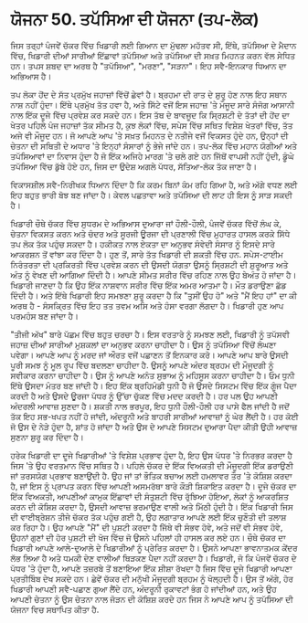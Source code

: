 # ਯੋਜਨਾ 50. ਤਪੱਸਿਆ ਦੀ ਯੋਜਨਾ (ਤਪ-ਲੋਕ)

ਜਿਸ ਤਰ੍ਹਾਂ ਪੰਜਵੇਂ ਚੱਕਰ ਵਿੱਚ ਖਿਡਾਰੀ ਲਈ ਗਿਆਨ ਦਾ ਮੁੱਢਲਾ ਮਹੱਤਵ ਸੀ, ਇੱਥੇ, ਤਪੱਸਿਆ ਦੇ ਮੈਦਾਨ ਵਿੱਚ, ਖਿਡਾਰੀ ਦੀਆਂ ਸਾਰੀਆਂ ਇੱਛਾਵਾਂ ਤਪੱਸਿਆ ਅਤੇ ਤਪੱਸਿਆ ਦੀ ਸਖ਼ਤ ਮਿਹਨਤ ਕਰਨ ਵੱਲ ਸੇਧਿਤ ਹਨ। ਤਪਸ ਸ਼ਬਦ ਦਾ ਅਰਥ ਹੈ "ਤਪੱਸਿਆ", "ਮਰਣਾ", "ਸੜਨਾ"। ਇਹ ਸਵੈ-ਇਨਕਾਰ ਧਿਆਨ ਦਾ ਅਭਿਆਸ ਹੈ।

ਤਪ ਲੋਕਾ ਹੋਂਦ ਦੇ ਸੱਤ ਪ੍ਰਮੁੱਖ ਜਹਾਜ਼ਾਂ ਵਿੱਚੋਂ ਛੇਵਾਂ ਹੈ। ਬ੍ਰਹਮਾ ਦੀ ਰਾਤ ਦੇ ਸ਼ੁਰੂ ਹੋਣ ਨਾਲ ਇਹ ਸਥਾਨ ਨਾਸ਼ ਨਹੀਂ ਹੁੰਦਾ। ਇੱਥੇ ਪ੍ਰਮੁੱਖ ਤੱਤ ਹਵਾ ਹੈ, ਅਤੇ ਸਿੱਟੇ ਵਜੋਂ ਇਸ ਜਹਾਜ਼ 'ਤੇ ਮੌਜੂਦ ਸਾਰੇ ਸੰਜੋਗ ਆਸਾਨੀ ਨਾਲ ਇੱਕ ਦੂਜੇ ਵਿੱਚ ਪ੍ਰਵੇਸ਼ ਕਰ ਸਕਦੇ ਹਨ। ਇਸ ਤੱਥ ਦੇ ਬਾਵਜੂਦ ਕਿ ਸ੍ਰਿਸ਼ਟੀ ਦੇ ਤੱਤਾਂ ਦੀ ਹੋਂਦ ਦਾ ਖੇਤਰ ਪਹਿਲੇ ਪੰਜ ਜਹਾਜ਼ਾਂ ਤੱਕ ਸੀਮਤ ਹੈ, ਕੁਝ ਲੋਕਾਂ ਵਿੱਚ, ਸਪੇਸ ਵਿੱਚ ਸਥਿਤ ਵਿਸ਼ੇਸ਼ ਖੇਤਰਾਂ ਵਿੱਚ, ਤੱਤ ਅਜੇ ਵੀ ਮੌਜੂਦ ਹਨ। ਜੋ ਆਪਣੇ ਆਪ 'ਤੇ ਸਖ਼ਤ ਮਿਹਨਤ ਦੇ ਨਤੀਜੇ ਵਜੋਂ ਵਿਕਸਤ ਹੁੰਦੇ ਹਨ, ਉਨ੍ਹਾਂ ਦੀ ਚੇਤਨਾ ਦੀ ਸਥਿਤੀ ਦੇ ਅਧਾਰ 'ਤੇ ਇਨ੍ਹਾਂ ਸੰਸਾਰਾਂ ਨੂੰ ਭੇਜੇ ਜਾਂਦੇ ਹਨ। ਤਪ-ਲੋਕ ਵਿੱਚ ਮਹਾਨ ਯੋਗੀਆਂ ਅਤੇ ਤਪੱਸਿਆਵਾਂ ਦਾ ਨਿਵਾਸ ਹੁੰਦਾ ਹੈ ਜੋ ਇੱਕ ਅਜਿਹੇ ਮਾਰਗ 'ਤੇ ਚਲੇ ਗਏ ਹਨ ਜਿੱਥੋਂ ਵਾਪਸੀ ਨਹੀਂ ਹੁੰਦੀ, ਡੂੰਘੇ ਤਪੱਸਿਆ ਵਿੱਚ ਡੁੱਬੇ ਹੋਏ ਹਨ, ਜਿਸ ਦਾ ਉਦੇਸ਼ ਅਗਲੇ ਪੱਧਰ, ਸੱਤਿਆ-ਲੋਕ ਤੱਕ ਜਾਣਾ ਹੈ।

ਵਿਕਾਸਸ਼ੀਲ ਸਵੈ-ਨਿਰੀਖਕ ਧਿਆਨ ਦਿੰਦਾ ਹੈ ਕਿ ਕਰਮ ਬਿਨਾਂ ਕੰਮ ਰਹਿ ਗਿਆ ਹੈ, ਅਤੇ ਅੱਗੇ ਵਧਣ ਲਈ ਇਹ ਬਹੁਤ ਭਾਰੀ ਬੋਝ ਬਣ ਜਾਂਦਾ ਹੈ। ਕੇਵਲ ਪਛਤਾਵਾ ਅਤੇ ਤਪੱਸਿਆ ਦੀ ਲਾਟ ਹੀ ਇਸ ਨੂੰ ਸਾੜ ਸਕਦੀ ਹੈ।

ਖਿਡਾਰੀ ਚੌਥੇ ਚੱਕਰ ਵਿੱਚ ਸੁਧਰਮ ਦੇ ਅਭਿਆਸ ਦੁਆਰਾ ਜਾਂ ਹੌਲੀ-ਹੌਲੀ, ਪੰਜਵੇਂ ਚੱਕਰ ਵਿੱਚੋਂ ਲੰਘ ਕੇ, ਚੇਤਨਾ ਵਿਕਸਤ ਕਰਨ ਅਤੇ ਚੰਦਰ ਅਤੇ ਸੂਰਜੀ ਊਰਜਾ ਦੀ ਪ੍ਰਣਾਲੀ ਵਿੱਚ ਮੁਹਾਰਤ ਹਾਸਲ ਕਰਕੇ ਸਿੱਧੇ ਤਪ ਲੋਕ ਤੱਕ ਪਹੁੰਚ ਸਕਦਾ ਹੈ। ਹਕੀਕਤ ਨਾਲ ਏਕਤਾ ਦਾ ਅਨੁਭਵ ਸੰਵੇਦੀ ਸੰਸਾਰ ਨੂੰ ਇਸਦੇ ਸਾਰੇ ਆਕਰਸ਼ਨ ਤੋਂ ਵਾਂਝਾ ਕਰ ਦਿੰਦਾ ਹੈ। ਹੁਣ ਤੋਂ, ਸਾਰੇ ਤੱਤ ਖਿਡਾਰੀ ਦੀ ਸ਼ਕਤੀ ਵਿੱਚ ਹਨ. ਸਪੇਸ-ਟਾਈਮ ਨਿਰੰਤਰਤਾ ਦੀ ਪ੍ਰਕਿਰਤੀ ਵਿੱਚ ਪ੍ਰਵੇਸ਼ ਕਰਨ ਦੀ ਉਸਦੀ ਯੋਗਤਾ ਉਸਨੂੰ ਸ੍ਰਿਸ਼ਟੀ ਦੀ ਸ਼ੁਰੂਆਤ ਅਤੇ ਅੰਤ ਨੂੰ ਵੇਖਣ ਦੀ ਆਗਿਆ ਦਿੰਦੀ ਹੈ। ਆਪਣੇ ਸੀਮਤ ਸਰੀਰ ਵਿੱਚ ਰਹਿਣ ਨਾਲ ਉਹ ਬੇਅੰਤ ਹੋ ਜਾਂਦਾ ਹੈ। ਖਿਡਾਰੀ ਜਾਣਦਾ ਹੈ ਕਿ ਉਹ ਇੱਕ ਨਾਸ਼ਵਾਨ ਸਰੀਰ ਵਿੱਚ ਇੱਕ ਅਮਰ ਆਤਮਾ ਹੈ। ਮੌਤ ਡਰਾਉਣਾ ਛੱਡ ਦਿੰਦੀ ਹੈ। ਅਤੇ ਇੱਥੇ ਖਿਡਾਰੀ ਇਹ ਸਮਝਣਾ ਸ਼ੁਰੂ ਕਰਦਾ ਹੈ ਕਿ "ਤੁਸੀਂ ਉਹ ਹੋ" ਅਤੇ "ਮੈਂ ਇਹ ਹਾਂ" ਦਾ ਕੀ ਅਰਥ ਹੈ - ਸੰਸਕ੍ਰਿਤ ਵਿੱਚ ਇਹ ਤਤ ਤਵਮ ਅਸਿ ਅਤੇ ਹੰਸਾ ਵਰਗਾ ਲੱਗਦਾ ਹੈ। ਖਿਡਾਰੀ ਹੁਣ ਆਪ ਪਰਮਹੰਸ ਬਣ ਜਾਂਦਾ ਹੈ।

"ਤੀਜੀ ਅੱਖ" ਬਾਰੇ ਪੱਛਮ ਵਿੱਚ ਬਹੁਤ ਚਰਚਾ ਹੈ। ਇਸ ਵਰਤਾਰੇ ਨੂੰ ਸਮਝਣ ਲਈ, ਖਿਡਾਰੀ ਨੂੰ ਤਪੱਸਵੀ ਜਹਾਜ਼ ਦੀਆਂ ਸਾਰੀਆਂ ਮੁਸ਼ਕਲਾਂ ਦਾ ਅਨੁਭਵ ਕਰਨਾ ਚਾਹੀਦਾ ਹੈ। ਉਸ ਨੂੰ ਤਪੱਸਿਆ ਵਿੱਚੋਂ ਲੰਘਣਾ ਪਵੇਗਾ। ਆਪਣੇ ਆਪ ਨੂੰ ਮਰਦ ਜਾਂ ਔਰਤ ਵਜੋਂ ਪਛਾਣਨ ਤੋਂ ਇਨਕਾਰ ਕਰੋ। ਆਪਣੇ ਆਪ ਬਾਰੇ ਉਸਦੀ ਪੂਰੀ ਸਮਝ ਨੂੰ ਮੂਲ ਰੂਪ ਵਿੱਚ ਬਦਲਣਾ ਚਾਹੀਦਾ ਹੈ. ਉਸਨੂੰ ਆਪਣੇ ਅੰਦਰ ਬ੍ਰਹਮ ਦੀ ਮੌਜੂਦਗੀ ਨੂੰ ਸਵੀਕਾਰ ਕਰਨਾ ਚਾਹੀਦਾ ਹੈ। ਉਸ ਨੂੰ ਆਪਣੇ ਅਨੰਤ ਸੁਭਾਅ ਨੂੰ ਮਹਿਸੂਸ ਕਰਨਾ ਚਾਹੀਦਾ ਹੈ। ਓਮ ਧੁਨੀ ਇੱਥੇ ਉਸਦਾ ਮੰਤਰ ਬਣ ਜਾਂਦੀ ਹੈ। ਇਹ ਇੱਕ ਬ੍ਰਹਿਮੰਡੀ ਧੁਨੀ ਹੈ ਜੋ ਉਸਦੇ ਸਿਸਟਮ ਵਿੱਚ ਇੱਕ ਗੂੰਜ ਪੈਦਾ ਕਰਦੀ ਹੈ ਅਤੇ ਉਸਦੇ ਊਰਜਾ ਪੱਧਰ ਨੂੰ ਉੱਚਾ ਚੁੱਕਣ ਵਿੱਚ ਮਦਦ ਕਰਦੀ ਹੈ। ਹਰ ਪਲ ਉਹ ਆਪਣੀ ਅੰਦਰਲੀ ਆਵਾਜ਼ ਸੁਣਦਾ ਹੈ। ਸ਼ਕਤੀ ਨਾਲ ਭਰਪੂਰ, ਇਹ ਧੁਨੀ ਹੌਲੀ-ਹੌਲੀ ਹਰ ਪਾਸੇ ਫੈਲ ਜਾਂਦੀ ਹੈ ਜਦੋਂ ਤੱਕ ਇਹ ਸਭ-ਖਪਤ ਨਹੀਂ ਹੋ ਜਾਂਦੀ, ਅੰਦਰੂਨੀ ਅਤੇ ਬਾਹਰੀ ਸਾਰੀਆਂ ਆਵਾਜ਼ਾਂ ਨੂੰ ਘੇਰ ਲੈਂਦੀ ਹੈ। ਹਰ ਕੋਈ ਜੋ ਉਸ ਦੇ ਨੇੜੇ ਹੁੰਦਾ ਹੈ, ਸ਼ਾਂਤ ਹੋ ਜਾਂਦਾ ਹੈ ਅਤੇ ਉਸ ਦੇ ਆਪਣੇ ਸਿਸਟਮ ਦੁਆਰਾ ਪੈਦਾ ਕੀਤੀ ਉਹੀ ਆਵਾਜ਼ ਸੁਣਨਾ ਸ਼ੁਰੂ ਕਰ ਦਿੰਦਾ ਹੈ।

ਹਰੇਕ ਖਿਡਾਰੀ ਦਾ ਦੂਜੇ ਖਿਡਾਰੀਆਂ 'ਤੇ ਵਿਸ਼ੇਸ਼ ਪ੍ਰਭਾਵ ਹੁੰਦਾ ਹੈ, ਇਹ ਉਸ ਪੱਧਰ 'ਤੇ ਨਿਰਭਰ ਕਰਦਾ ਹੈ ਜਿਸ 'ਤੇ ਉਹ ਵਰਤਮਾਨ ਵਿੱਚ ਸਥਿਤ ਹੈ। ਪਹਿਲੇ ਚੱਕਰ ਦੇ ਇੱਕ ਵਿਅਕਤੀ ਦੀ ਮੌਜੂਦਗੀ ਇੱਕ ਡਰਾਉਣੀ ਜਾਂ ਤਰਸਯੋਗ ਪ੍ਰਭਾਵ ਬਣਾਉਂਦੀ ਹੈ. ਉਹ ਜਾਂ ਤਾਂ ਭੌਤਿਕ ਬਚਾਅ ਲਈ ਹਮਲਾਵਰ ਤੌਰ 'ਤੇ ਕੋਸ਼ਿਸ਼ ਕਰਦਾ ਹੈ, ਜਾਂ ਇਸ ਨੂੰ ਪ੍ਰਾਪਤ ਕਰਨ ਵਿੱਚ ਆਪਣੀ ਅਸਮਰੱਥਾ ਬਾਰੇ ਕੌੜੀ ਸ਼ਿਕਾਇਤ ਕਰਦਾ ਹੈ। ਦੂਜੇ ਚੱਕਰ ਦਾ ਇੱਕ ਵਿਅਕਤੀ, ਆਪਣੀਆਂ ਕਾਮੁਕ ਇੱਛਾਵਾਂ ਦੀ ਸੰਤੁਸ਼ਟੀ ਵਿੱਚ ਰੁੱਝਿਆ ਹੋਇਆ, ਲੋਕਾਂ ਨੂੰ ਆਕਰਸ਼ਿਤ ਕਰਨ ਦੀ ਕੋਸ਼ਿਸ਼ ਕਰਦਾ ਹੈ, ਉਸਦੀ ਆਵਾਜ਼ ਭਰਮਾਉਣ ਵਾਲੀ ਅਤੇ ਮਿੱਠੀ ਹੁੰਦੀ ਹੈ। ਇੱਕ ਖਿਡਾਰੀ ਜਿਸ ਦੀ ਵਾਈਬ੍ਰੇਸ਼ਨ ਤੀਜੇ ਚੱਕਰ ਤੱਕ ਪਹੁੰਚ ਗਈ ਹੈ, ਉਹ ਲਗਾਤਾਰ ਆਪਣੇ ਲਈ ਇੱਕ ਚੁਣੌਤੀ ਦੀ ਤਲਾਸ਼ ਕਰ ਰਿਹਾ ਹੈ। ਉਹ ਆਪਣੇ "ਮੈਂ" ਦੀ ਪੁਸ਼ਟੀ ਕਰਦਾ ਹੈ ਜਿੱਥੇ ਵੀ ਸੰਭਵ ਹੋਵੇ, ਅਤੇ ਜਦੋਂ ਵੀ ਸੰਭਵ ਹੋਵੇ, ਉਹਨਾਂ ਗੁਣਾਂ ਦੀ ਹੋਰ ਪੁਸ਼ਟੀ ਦੀ ਖੋਜ ਵਿੱਚ ਜੋ ਉਸਨੇ ਪਹਿਲਾਂ ਹੀ ਹਾਸਲ ਕਰ ਲਏ ਹਨ। ਚੌਥੇ ਚੱਕਰ ਦਾ ਖਿਡਾਰੀ ਆਪਣੇ ਆਲੇ-ਦੁਆਲੇ ਦੇ ਖਿਡਾਰੀਆਂ ਨੂੰ ਪ੍ਰੇਰਿਤ ਕਰਦਾ ਹੈ। ਉਸਨੇ ਆਪਣਾ ਭਾਵਨਾਤਮਕ ਕੇਂਦਰ ਲੱਭ ਲਿਆ ਹੈ ਅਤੇ ਧਮਕੀ ਦੇਣ ਵਾਲੀਆਂ ਥਿੜਕਣ ਪੈਦਾ ਨਹੀਂ ਕਰਦਾ ਹੈ। ਖਿਡਾਰੀ, ਜੋ ਕਿ ਪੰਜਵੇਂ ਚੱਕਰ ਦੇ ਪੱਧਰ 'ਤੇ ਹੁੰਦਾ ਹੈ, ਆਪਣੇ ਤਜ਼ਰਬੇ ਤੋਂ ਬਣਾਇਆ ਇੱਕ ਸ਼ੀਸ਼ਾ ਰੱਖਦਾ ਹੈ ਜਿਸ ਵਿੱਚ ਦੂਜੇ ਖਿਡਾਰੀ ਆਪਣਾ ਪ੍ਰਤੀਬਿੰਬ ਦੇਖ ਸਕਦੇ ਹਨ। ਛੇਵੇਂ ਚੱਕਰ ਦੀ ਮਨੁੱਖੀ ਮੌਜੂਦਗੀ ਬ੍ਰਹਮ ਨੂੰ ਖੋਲ੍ਹਦੀ ਹੈ। ਉਸ ਤੋਂ ਅੱਗੇ, ਹੋਰ ਖਿਡਾਰੀ ਆਪਣੀ ਸਵੈ-ਪਛਾਣ ਗੁਆ ਲੈਂਦੇ ਹਨ, ਅੰਦਰੂਨੀ ਰੁਕਾਵਟਾਂ ਭੰਗ ਹੋ ਜਾਂਦੀਆਂ ਹਨ, ਅਤੇ ਉਹ ਆਪਣੀ ਚੇਤਨਾ ਨੂੰ ਉਸ ਚੇਤਨਾ ਨਾਲ ਜੋੜਨ ਦੀ ਕੋਸ਼ਿਸ਼ ਕਰਦੇ ਹਨ ਜਿਸ ਨੇ ਆਪਣੇ ਆਪ ਨੂੰ ਤਪੱਸਿਆ ਦੀ ਯੋਜਨਾ ਵਿਚ ਸਥਾਪਿਤ ਕੀਤਾ ਹੈ.
